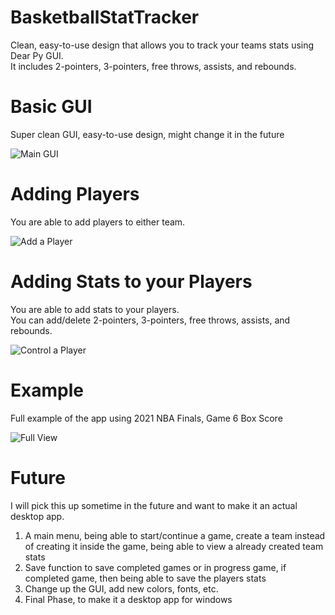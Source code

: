 # BasketballStatTracker

Clean, easy-to-use design that allows you to track your teams stats using Dear Py GUI.  
It includes 2-pointers, 3-pointers, free throws, assists, and rebounds.


# Basic GUI

Super clean GUI, easy-to-use design, might change it in the future

![Main GUI](https://user-images.githubusercontent.com/72878403/128538574-10166b88-6be6-4539-b701-ba4465e65843.PNG)


# Adding Players

You are able to add players to either team.

![Add a Player](https://user-images.githubusercontent.com/72878403/128538649-47bdd337-b6ab-453f-bf07-c982a5aa351f.PNG)


# Adding Stats to your Players

You are able to add stats to your players.  
You can add/delete 2-pointers, 3-pointers, free throws, assists, and rebounds.

![Control a Player](https://user-images.githubusercontent.com/72878403/128538775-be0bda5e-74b1-424a-8fed-3e9677139e2b.PNG)


# Example

Full example of the app using 2021 NBA Finals, Game 6 Box Score

![Full View](https://user-images.githubusercontent.com/72878403/128538846-c1570947-e300-44d2-b239-1e5dceca98df.PNG)


# Future

I will pick this up sometime in the future and want to make it an actual desktop app.  

1. A main menu, being able to start/continue a game, create a team instead of creating it inside the game, being able to view a already created team stats  
2. Save function to save completed games or in progress game, if completed game, then being able to save the players stats  
3. Change up the GUI, add new colors, fonts, etc.  
4. Final Phase, to make it a desktop app for windows



